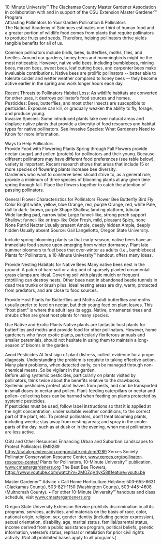 

10-Minute University™ 
The Clackamas County Master Gardener Association in collaboration with and in support of 
the OSU Extension Master Gardener™ Program   
Attracting Pollinators to Your Garden 
Pollination & Pollinators  
The National Academy of Sciences estimates one-third of human food and a greater portion of wildlife 
food comes from plants that require pollinators to produce fruits and seeds. Therefore, helping 
pollinators thrive yields tangible benefits for all of us. 
 
Common pollinators include birds, bees, butterflies, moths, flies, and beetles. Around our gardens, 
honey bees and hummingbirds might be the most noticeable. However, native wild bees, including 
bumblebees, mining bees, mason bees, sweat bees, leaf cutting bees, and carpenter bees make 
invaluable contributions. Native bees are prolific pollinators -- better able to tolerate colder and wetter 
weather compared to honey bees -- they become active earlier in the spring and work longer hours 
each day. 
 
Recent Threats to Pollinators 
Habitat Loss: As wildlife habitats are converted for other uses, it destroys pollinator’s food sources and 
homes.   
Pesticides: Bees, butterflies, and most other insects are susceptible to pesticides. Exposure can kill, or 
gradually weaken the ability to fly, forage, and produce young.  
Invasive Species: Some introduced plants take over natural areas and displace native plants that 
provide a diversity of food resources and habitat types for native pollinators.  See Invasive Species: 
What Gardeners Need to Know for more information. 
 
Ways to Help Pollinators  
Provide Food with Flowering Plants Spring through Fall 
Flowers provide nectar (sugar) and pollen (protein) for pollinators and their young. Because different 
pollinators may have different food preferences (see table below), variety is important. Recent 
research shows that areas that include 15 or more species of flowering plants increase bee diversity.  
Gardeners who want to conserve bees should strive to, as a general rule, provide a minimum of three 
species of blooming plants at any given time spring through fall. Place like flowers together to catch 
the attention of passing pollinators.    
 
General Flower Characteristics for Pollinators 
Flower Bee Butterfly Bird Fly 
Color Bright white, 
yellow, blue 
Orange, red, purple Orange, red, white Pale, dull to dark-
brown, purple 
Shape Shallow, landing 
platform, tubular  
Wide landing pad, 
narrow tube 
Large funnel-like, 
strong perch support 
Shallow; funnel-like 
or trap-like 
Odor Fresh, mild, 
pleasant 
Spicy, none None Putrid 
Nectar Usually present Ample, deeply 
hidden 
Ample, deeply 
hidden 
Usually absent 
Source: Gail Langellotto, Oregon State University.  
 

 
Include spring-blooming plants so that early-season, native bees have an immediate food source upon 
emerging from winter dormancy. Plant late summer bloomers to fuel bees that over-winter as adults 
(i.e., bumblebees).  Plants for Pollinators, a 10-Minute University™ handout, offers many ideas. 
 
Provide Nesting Habitats for Native Bees 
Many native bees nest in the ground. A patch of bare soil or a dry bed of sparsely planted ornamental 
grass clumps are ideal. Covering soil with plastic mulch or frequent rototilling can destroy nests. Other 
bees nest in abandoned beetle tunnels in dead tree trunks or brush piles. Ideal nesting areas are dry, 
warm, protected from predators, and are close to food sources. 
 
Provide Host Plants for Butterflies and Moths 
Adult butterflies and moths usually prefer to feed on nectar, but their young feed on plant leaves. This 
“host plant” is where the adult lays its eggs. Native, ornamental trees and shrubs often are great host 
plants for many species.  
 
Use Native and Exotic Plants 
Native plants are fantastic host plants for butterflies and moths and provide food for other pollinators. 
However, home gardeners who favor exotic plants, particularly floriferous annuals and smaller 
perennials, should not hesitate in using them to maintain a long-season of blooms in the garden. 
 
Avoid Pesticides 
At first sign of plant distress, collect evidence for a proper diagnosis. Understanding the problem is 
requisite to taking effective action. Many plant problems, when detected early, can be managed 
through non-chemical means. So be vigilant in the garden.  
Before using systemic pesticides, particularly on plants visited by pollinators, think twice about the 
benefits relative to the drawbacks.  Systemic pesticides protect plant leaves from pests, and can be 
transported in small doses to nectar and pollen. Plant-feeding caterpillars or nectar and pollen-
collecting bees can be harmed when feeding on plants protected by systemic pesticides.    
If pesticides must be used, follow label instructions so that it is applied at the right concentration, 
under suitable weather conditions, to the correct part of the plant, etc. To protect pollinators, don’t 
treat blooming plants, including weeds; stay away from nesting areas; and spray in the cooler parts of 
the day, such as at dusk or in the evening, when most pollinators are less active. 
 
OSU and Other Resources 
Enhancing Urban and Suburban Landscapes to Protect Pollinators EM9289 
https://catalog.extension.oregonstate.edu/em9289 
Xerces Society Pollinator Conservation Resource Center, www.xerces.org/pollinator-resource-center/ 
Plants for Pollinators, 10-Minute University™ publication, www.cmastergardeners.org 
The Best Bee Flowers, https://www.youtube.com/watch?v=2MOZqV4yk58&feature=youtu.be 
 
Master Gardener™ Advice 
• Call Home Horticulture Helpline:  503-655-8631 (Clackamas County), 503-821-1150 (Washington 
County), 503-445-4608 (Multnomah County). 
• For other 10-Minute University™  handouts and class schedule, visit www.cmastergardeners.org  
 
Oregon State University Extension Service prohibits discrimination in all its programs, services, activities, and materials on 
the basis of race, color, national origin, religion, sex, gender identity (including gender expression), sexual orientation, 
disability, age, marital status, familial/parental status, income derived from a public assistance program, political beliefs, 
genetic information, veteran’s status, reprisal or retaliation for prior civil rights activity. (Not all prohibited bases apply to all 
programs.) 